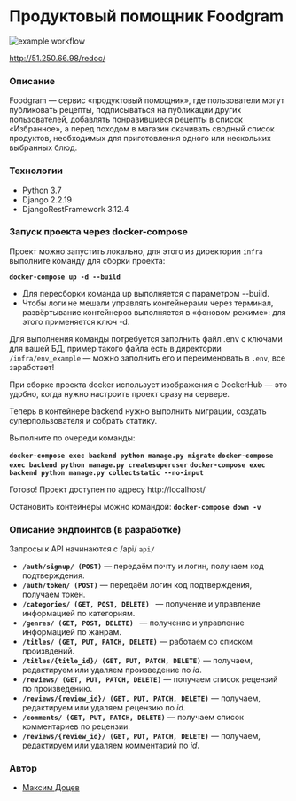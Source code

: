#  Продуктовый помощник Foodgram

![example workflow](https://github.com/mdotsev/foodgram-project-react/actions/workflows/foodgram.yml/badge.svg)

http://51.250.66.98/redoc/

### Описание
Foodgram — сервис «продуктовый помощник», где пользователи могут публиковать рецепты, подписываться на публикации других пользователей, добавлять понравившиеся рецепты в список «Избранное», а перед походом в магазин скачивать сводный список продуктов, необходимых для приготовления одного или нескольких выбранных блюд.
### Технологии
- Python 3.7
- Django 2.2.19
- DjangoRestFramework 3.12.4
### Запуск проекта через docker-compose

Проект можно запустить локально, для этого из директории ```infra``` выполните команду для сборки проекта:

**```docker-compose up -d --build```**

- Для пересборки команда up выполняется с параметром --build.
- Чтобы логи не мешали управлять контейнерами через терминал, развёртывание контейнеров выполняется в «фоновом режиме»: для этого применяется ключ -d.

Для выполнения команды потребуется заполнить файл .env с ключами для вашей БД, пример такого файла есть в директории ```/infra/env_example``` — можно заполнить его и переименовать в ```.env```, все заработает!

При сборке проекта docker использует изображения с DockerHub — это удобно, когда нужно настроить проект сразу на сервере.

Теперь в контейнере backend нужно выполнить миграции, создать суперпользователя и собрать статику. 

Выполните по очереди команды:

**```docker-compose exec backend python manage.py migrate```**
**```docker-compose exec backend python manage.py createsuperuser```**
**```docker-compose exec backend python manage.py collectstatic --no-input```**

Готово! Проект доступен по адресу http://localhost/

Остановить контейнеры можно командой:
**```docker-compose down -v```**

### Описание эндпоинтов (в разработке)
Запросы к API начинаются с /api/ ```api/```

- **```/auth/signup/ (POST)```** — передаём почту и логин, получаем код подтверждения.
- **```/auth/token/ (POST)```** — передаём логин код подтверждения, получаем токен.
- **```/categories/ (GET, POST, DELETE) ```** — получение и управление информацией по категориям.
- **```/genres/ (GET, POST, DELETE) ```** — получение и управление информацией по жанрам.
- **```/titles/ (GET, PUT, PATCH, DELETE)```** — работаем со списком произвдений. 
- **```/titles/{title_id}/ (GET, PUT, PATCH, DELETE)```** — получаем, редактируем или удаляем произведение по *id*.
- **```/reviews/ (GET, PUT, PATCH, DELETE)```** — получаем список рецензий по произведению. 
- **```/reviews/{review_id}/ (GET, PUT, PATCH, DELETE)```** — получаем, редактируем или удаляем рецензию по *id*.
- **```/comments/ (GET, PUT, PATCH, DELETE)```** — получаем список комментариев по рецензии. 
- **```/reviews/{review_id}/ (GET, PUT, PATCH, DELETE)```** — получаем, редактируем или удаляем комментарий по *id*.
### Автор

- [Максим  Доцев](https://github.com/mdotsev)
